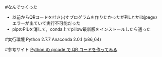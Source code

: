 #なんでつくった
* 以前からQRコードを吐き出すプログラムを作りたかったがPILとかlibjpegのエラーが出ていて実行不可能だった
* pipのPILを消して，conda上でpillow最新版をインストールしたら通った

#実行環境
Python 2.7.7 Anaconda 2.0.1 (x86_64)

#参考サイト
[Python の qrcode で QR コードを作ってみる](http://momijiame.tumblr.com/post/77799699370/python-qrcode-qr)
